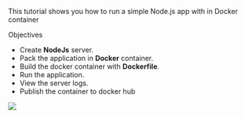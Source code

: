This tutorial shows you how to run a simple Node.js app with in Docker container

Objectives
- Create **NodeJs** server.
- Pack the application in **Docker** container.
- Build the docker container with **Dockerfile**.
- Run the application.
- View the server logs.
- Publish the container to docker hub

![](https://deploybot.com/assets/guides/_740x345_crop_center-center/docker-head-big@2x.png) 